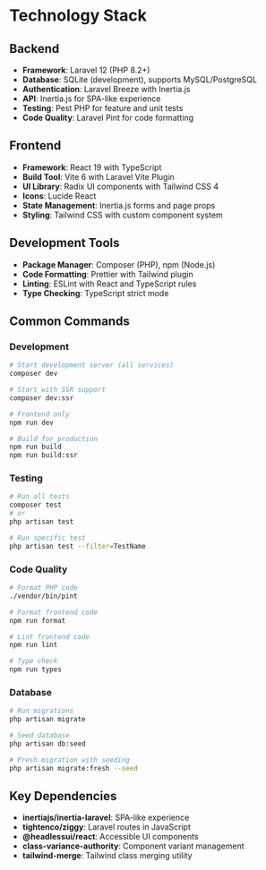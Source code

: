 # Technology Stack

## Backend

- **Framework**: Laravel 12 (PHP 8.2+)
- **Database**: SQLite (development), supports MySQL/PostgreSQL
- **Authentication**: Laravel Breeze with Inertia.js
- **API**: Inertia.js for SPA-like experience
- **Testing**: Pest PHP for feature and unit tests
- **Code Quality**: Laravel Pint for code formatting

## Frontend

- **Framework**: React 19 with TypeScript
- **Build Tool**: Vite 6 with Laravel Vite Plugin
- **UI Library**: Radix UI components with Tailwind CSS 4
- **Icons**: Lucide React
- **State Management**: Inertia.js forms and page props
- **Styling**: Tailwind CSS with custom component system

## Development Tools

- **Package Manager**: Composer (PHP), npm (Node.js)
- **Code Formatting**: Prettier with Tailwind plugin
- **Linting**: ESLint with React and TypeScript rules
- **Type Checking**: TypeScript strict mode

## Common Commands

### Development

```bash
# Start development server (all services)
composer dev

# Start with SSR support
composer dev:ssr

# Frontend only
npm run dev

# Build for production
npm run build
npm run build:ssr
```

### Testing

```bash
# Run all tests
composer test
# or
php artisan test

# Run specific test
php artisan test --filter=TestName
```

### Code Quality

```bash
# Format PHP code
./vendor/bin/pint

# Format frontend code
npm run format

# Lint frontend code
npm run lint

# Type check
npm run types
```

### Database

```bash
# Run migrations
php artisan migrate

# Seed database
php artisan db:seed

# Fresh migration with seeding
php artisan migrate:fresh --seed
```

## Key Dependencies

- **inertiajs/inertia-laravel**: SPA-like experience
- **tightenco/ziggy**: Laravel routes in JavaScript
- **@headlessui/react**: Accessible UI components
- **class-variance-authority**: Component variant management
- **tailwind-merge**: Tailwind class merging utility
